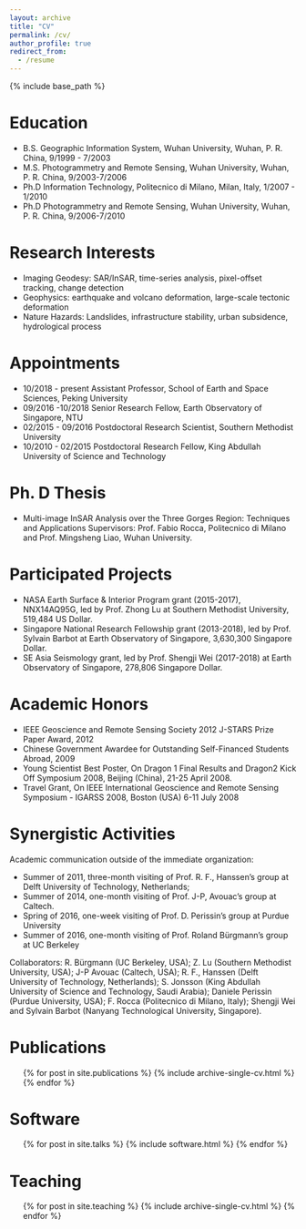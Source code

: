 ```yaml
---
layout: archive
title: "CV"
permalink: /cv/
author_profile: true
redirect_from:
  - /resume
---
```


{% include base_path %}

Education
======
* B.S. Geographic Information System, Wuhan University, Wuhan, P. R. China, 9/1999 - 7/2003
* M.S. Photogrammetry and Remote Sensing, Wuhan University, Wuhan, P. R. China, 9/2003-7/2006
* Ph.D Information Technology, Politecnico di Milano, Milan, Italy, 1/2007 - 1/2010
* Ph.D Photogrammetry and Remote Sensing, Wuhan University, Wuhan, P. R. China, 9/2006-7/2010 

Research Interests
======
*	Imaging Geodesy: SAR/InSAR, time-series analysis, pixel-offset tracking, change detection 
* Geophysics: earthquake and volcano deformation, large-scale tectonic deformation
* Nature Hazards: Landslides, infrastructure stability, urban subsidence, hydrological process

Appointments
======
* 10/2018 - present    Assistant Professor, School of Earth and Space Sciences, Peking University
*	09/2016 -10/2018	Senior Research Fellow, Earth Observatory of Singapore, NTU
*	02/2015 - 09/2016	Postdoctoral Research Scientist, Southern Methodist University
*	10/2010 - 02/2015	Postdoctoral Research Fellow, King Abdullah University of Science and Technology

Ph. D Thesis
======
* Multi-image InSAR Analysis over the Three Gorges Region: Techniques and Applications
Supervisors: Prof. Fabio Rocca, Politecnico di Milano and Prof. Mingsheng Liao, Wuhan University.

Participated Projects
======
* NASA Earth Surface & Interior Program grant (2015-2017), NNX14AQ95G, led by Prof. Zhong Lu at Southern Methodist University, 519,484 US Dollar.
*	Singapore National Research Fellowship grant (2013-2018), led by Prof. Sylvain Barbot at Earth Observatory of Singapore, 3,630,300 Singapore Dollar. 
*	SE Asia Seismology grant, led by Prof. Shengji Wei (2017-2018) at Earth Observatory of Singapore, 278,806 Singapore Dollar.

Academic Honors
======
*	IEEE Geoscience and Remote Sensing Society 2012 J-STARS Prize Paper Award, 2012
*	Chinese Government Awardee for Outstanding Self-Financed Students Abroad, 2009
*	Young Scientist Best Poster, On Dragon 1 Final Results and Dragon2 Kick Off Symposium 2008, Beijing (China), 21-25 April 2008.
*	Travel Grant, On IEEE International Geoscience and Remote Sensing Symposium - IGARSS 2008, Boston (USA) 6-11 July 2008

Synergistic Activities
======
Academic communication outside of the immediate organization: 
*	Summer of 2011, three-month visiting of Prof. R. F., Hanssen’s group at Delft University of Technology, Netherlands; 
*	Summer of 2014, one-month visiting of Prof. J-P, Avouac’s group at Caltech. 
*	Spring of 2016, one-week visiting of Prof. D. Perissin’s group at Purdue University
*	Summer of 2016, one-month visiting of Prof. Roland Bürgmann’s group at UC Berkeley 

Collaborators: R. Bürgmann (UC Berkeley, USA); Z. Lu (Southern Methodist University, USA); J-P Avouac (Caltech, USA); R. F., Hanssen (Delft University of Technology, Netherlands); S. Jonsson (King Abdullah University of Science and Technology, Saudi Arabia); Daniele Perissin (Purdue University, USA); F. Rocca (Politecnico di Milano, Italy); Shengji Wei and Sylvain Barbot (Nanyang Technological University, Singapore).

Publications
======
  <ul>{% for post in site.publications %}
    {% include archive-single-cv.html %}
  {% endfor %}</ul>
  
Software
======
  <ul>{% for post in site.talks %}
    {% include software.html %}
  {% endfor %}</ul>
  
Teaching
======
  <ul>{% for post in site.teaching %}
    {% include archive-single-cv.html %}
  {% endfor %}</ul>
  
